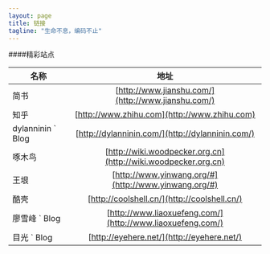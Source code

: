 ```yaml
---
layout: page
title: 链接
tagline: "生命不息，编码不止"
---
```


####精彩站点

| 名称           | 地址           |
| ------------  |:-------------:|
| 简书           | [http://www.jianshu.com/](http://www.jianshu.com/)  |
| 知乎           | [http://www.zhihu.com](http://www.zhihu.com)|
| dylanninin ` Blog| [http://dylanninin.com/](http://dylanninin.com/)|
| 啄木鸟     | [http://wiki.woodpecker.org.cn](http://wiki.woodpecker.org.cn) |
| 王垠       | [http://www.yinwang.org/#](http://www.yinwang.org/#)|
| 酷壳       | [http://coolshell.cn/](http://coolshell.cn/)|
| 廖雪峰 ` Blog| [http://www.liaoxuefeng.com/](http://www.liaoxuefeng.com/) |
| 目光 ` Blog| [http://eyehere.net/](http://eyehere.net/)|